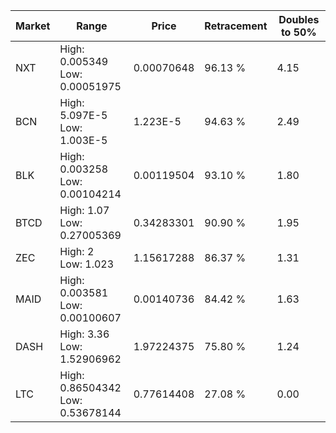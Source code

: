| Market | Range | Price| Retracement | Doubles to 50% |
| --- | --- | --- | --- | --- |
| NXT | High: 0.005349<br />Low: 0.00051975 | 0.00070648 | 96.13 % | 4.15 |
| BCN | High: 5.097E-5<br />Low: 1.003E-5 | 1.223E-5 | 94.63 % | 2.49 |
| BLK | High: 0.003258<br />Low: 0.00104214 | 0.00119504 | 93.10 % | 1.80 |
| BTCD | High: 1.07<br />Low: 0.27005369 | 0.34283301 | 90.90 % | 1.95 |
| ZEC | High: 2<br />Low: 1.023 | 1.15617288 | 86.37 % | 1.31 |
| MAID | High: 0.003581<br />Low: 0.00100607 | 0.00140736 | 84.42 % | 1.63 |
| DASH | High: 3.36<br />Low: 1.52906962 | 1.97224375 | 75.80 % | 1.24 |
| LTC | High: 0.86504342<br />Low: 0.53678144 | 0.77614408 | 27.08 % | 0.00 |
